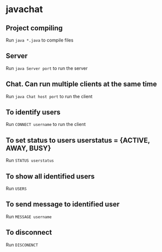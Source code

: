 # javachat


## Project compiling

Run `java *.java` to compile files

## Server

Run `java Server port` to run the server

## Chat. Can run multiple clients at the same time

Run `java Chat host port` to run the client

## To identify users

Run `CONNECT username` to run the client

## To set status to users userstatus = {ACTIVE, AWAY, BUSY}

Run `STATUS userstatus` 

## To show all identified users

Run `USERS` 

## To send message to identified user 

Run `MESSAGE username`

## To disconnect 

Run `DISCONENCT`
